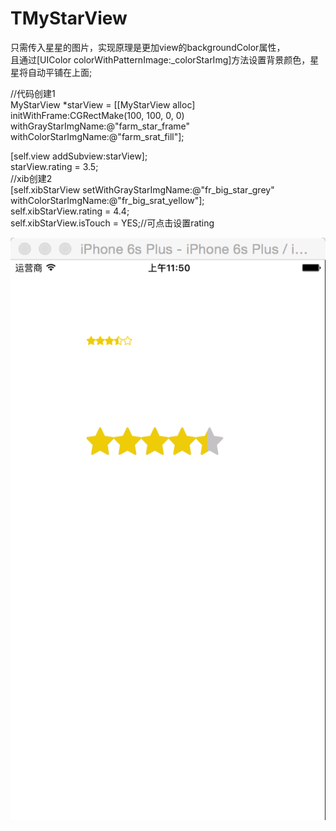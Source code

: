 # TMyStarView

只需传入星星的图片，实现原理是更加view的backgroundColor属性，    
且通过[UIColor colorWithPatternImage:_colorStarImg]方法设置背景颜色，星星将自动平铺在上面;

//代码创建1  
MyStarView *starView = [[MyStarView alloc] initWithFrame:CGRectMake(100, 100, 0, 0) withGrayStarImgName:@"farm_star_frame" withColorStarImgName:@"farm_srat_fill"];    

[self.view addSubview:starView];    
starView.rating = 3.5;    
//xib创建2    
[self.xibStarView setWithGrayStarImgName:@"fr_big_star_grey" withColorStarImgName:@"fr_big_srat_yellow"];    
self.xibStarView.rating = 4.4;    
self.xibStarView.isTouch = YES;//可点击设置rating    


![image](https://github.com/tikeyc/TMyStarView/raw/master/ReadMe/screen.png)